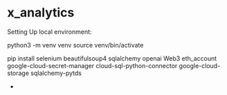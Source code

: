 # x_analytics

Setting Up local environment:

python3 -m venv venv
source venv/bin/activate

pip install selenium beautifulsoup4 sqlalchemy openai Web3 eth_account google-cloud-secret-manager cloud-sql-python-connector google-cloud-storage sqlalchemy-pytds

+
